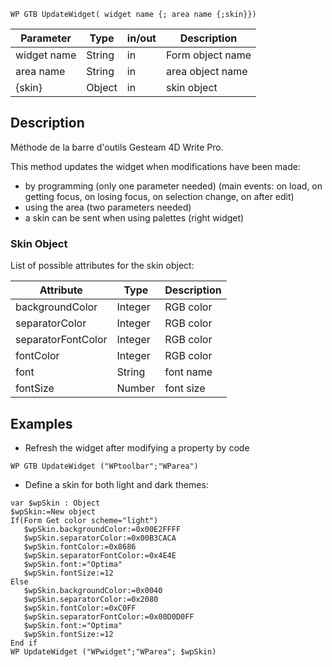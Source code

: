 <!-- This method updates the widget when modifications have been made. -->
```4d
WP GTB UpdateWidget( widget name {; area name {;skin}})
```
| Parameter   | Type   | in/out | Description |
| ---------   | ------ | ------ | ----------- |
| widget name | String | in     | Form object name    |
| area name   | String | in     | area object name    |
| {skin}      | Object | in     | skin object       |

## Description
Méthode de la barre d'outils Gesteam 4D Write Pro.

This method updates the widget when modifications have been made:
- by programming (only one parameter needed) (main events: on load, on getting focus, on losing focus, on selection change, on after edit)
- using the area (two parameters needed)
- a skin can be sent when using palettes (right widget)

### Skin Object
List of possible attributes for the skin object:

| Attribute          | Type    | Description |
| ----------------   | ------- | ----------- |
| backgroundColor    | Integer | RGB color   |
| separatorColor     | Integer | RGB color   |
| separatorFontColor | Integer | RGB color   |
| fontColor          | Integer | RGB color   |
| font               | String  | font name   |
| fontSize           | Number  | font size   |

## Examples

- Refresh the widget after modifying a property by code
```4d
WP GTB UpdateWidget ("WPtoolbar";"WParea")
```

- Define a skin for both light and dark themes:
```4d
var $wpSkin : Object
$wpSkin:=New object
If(Form Get color scheme="light")
   $wpSkin.backgroundColor:=0x00E2FFFF
   $wpSkin.separatorColor:=0x00B3CACA
   $wpSkin.fontColor:=0x8686
   $wpSkin.separatorFontColor:=0x4E4E
   $wpSkin.font:="Optima"
   $wpSkin.fontSize:=12
Else
   $wpSkin.backgroundColor:=0x0040
   $wpSkin.separatorColor:=0x2080
   $wpSkin.fontColor:=0xC0FF
   $wpSkin.separatorFontColor:=0x00D0D0FF
   $wpSkin.font:="Optima"
   $wpSkin.fontSize:=12
End if
WP UpdateWidget ("WPwidget";"WParea"; $wpSkin)
```
